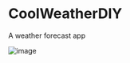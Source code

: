 # CoolWeatherDIY
A weather forecast app



![image](http://www.xqcheng.cn/static/blog/img/pattern/mygif4.gif)
